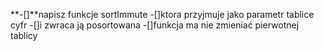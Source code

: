 **-[]**napisz funkcje sortImmute
-[]ktora przyjmuje jako parametr tablice cyfr
-[]i zwraca ją posortowana
-[]funkcja ma nie zmieniać pierwotnej tablicy
